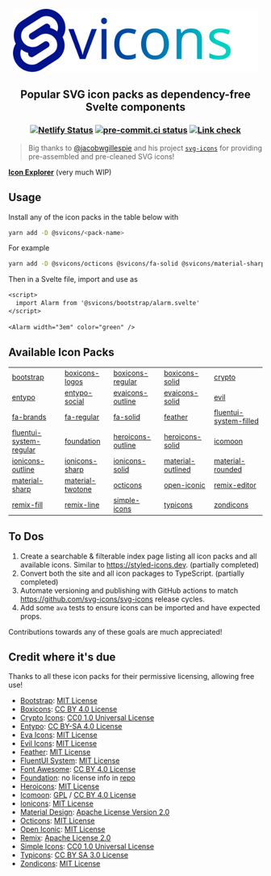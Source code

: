 <p align="center">
  <img src="static/svicons.svg" alt="Svicons" height=125>
</p>

<h2 align="center">Popular SVG icon packs as dependency-free Svelte components</h2>

<h3 align="center">

[![Netlify Status](https://api.netlify.com/api/v1/badges/0d610e7d-fefe-436a-a871-d6f3e47593a9/deploy-status)](https://app.netlify.com/sites/svicons/deploys)
[![pre-commit.ci status](https://results.pre-commit.ci/badge/github/janosh/svicons/main.svg)](https://results.pre-commit.ci/latest/github/janosh/svicons/main)
[![Link check](https://github.com/janosh/svicons/actions/workflows/link-check.yml/badge.svg)](https://github.com/janosh/svicons/actions/workflows/link-check.yml)

</h3>

> Big thanks to [@jacobwgillespie](https://github.com/jacobwgillespie) and his project [`svg-icons`](https://github.com/svg-icons/svg-icons) for providing pre-assembled and pre-cleaned SVG icons!

**[Icon Explorer](https://svicons.netlify.app)** (very much WIP)

## Usage

Install any of the icon packs in the table below with

```sh
yarn add -D @svicons/<pack-name>
```

For example

```sh
yarn add -D @svicons/octicons @svicons/fa-solid @svicons/material-sharp
```

Then in a Svelte file, import and use as

```svelte
<script>
  import Alarm from '@svicons/bootstrap/alarm.svelte'
</script>

<Alarm width="3em" color="green" />
```

## Available Icon Packs

|                           |                    |                     |                     |                          |
| ------------------------- | ------------------ | ------------------- | ------------------- | ------------------------ |
| [bootstrap]               | [boxicons-logos]   | [boxicons-regular]  | [boxicons-solid]    | [crypto]                 |
| [entypo]                  | [entypo-social]    | [evaicons-outline]  | [evaicons-solid]    | [evil]                   |
| [fa-brands]               | [fa-regular]       | [fa-solid]          | [feather]           | [fluentui-system-filled] |
| [fluentui-system-regular] | [foundation]       | [heroicons-outline] | [heroicons-solid]   | [icomoon]                |
| [ionicons-outline]        | [ionicons-sharp]   | [ionicons-solid]    | [material-outlined] | [material-rounded]       |
| [material-sharp]          | [material-twotone] | [octicons]          | [open-iconic]       | [remix-editor]           |
| [remix-fill]              | [remix-line]       | [simple-icons]      | [typicons]          | [zondicons]              |

## To Dos

1. Create a searchable & filterable index page listing all icon packs and all available icons. Similar to <https://styled-icons.dev>. (partially completed)
2. Convert both the site and all icon packages to TypeScript. (partially completed)
3. Automate versioning and publishing with GitHub actions to match <https://github.com/svg-icons/svg-icons> release cycles.
4. Add some `ava` tests to ensure icons can be imported and have expected props.

Contributions towards any of these goals are much appreciated!

## Credit where it's due

Thanks to all these icon packs for their permissive licensing, allowing free use!

- [Bootstrap](https://icons.getbootstrap.com): [MIT License](https://github.com/twbs/icons/blob/main/LICENSE.md)
- [Boxicons](https://boxicons.com): [CC BY 4.0 License](https://boxicons.com/usage#license)
- [Crypto Icons](http://cryptoicons.co): [CC0 1.0 Universal License](https://github.com/atomiclabs)
- [Entypo](http://entypo.com): [CC BY-SA 4.0 License](http://entypo.com)
- [Eva Icons](https://akveo.github.io/eva-icons): [MIT License](https://github.com/akveo/eva-icons/blob/master/LICENSE.txt)
- [Evil Icons](https://evil-icons.io): [MIT License](https://github.com/evil-icons/evil-icons/blob/master/LICENSE.txt)
- [Feather](https://feathericons.com): [MIT License](https://github.com/feathericons/feather/blob/master/LICENSE)
- [FluentUI System](https://github.com/microsoft/fluentui-system-icons): [MIT License](https://github.com/microsoft/fluentui-system-icons/blob/master/LICENSE)
- [Font Awesome](https://fontawesome.com): [CC BY 4.0 License](https://github.com/FortAwesome/Font-Awesome/blob/master/LICENSE.txt)
- [Foundation](https://zurb.com/playground/foundation-icon-fonts-3): no license info in [repo](https://github.com/thecreation/standard-icons)
- [Heroicons](https://github.com/refactoringui/heroicons): [MIT License](https://github.com/tailwindlabs/heroicons/blob/master/LICENSE)
- [Icomoon](https://icomoon.io): [GPL](http://www.gnu.org/licenses/gpl.html) / [CC BY 4.0 License](http://creativecommons.org/licenses/by/4.0)
- [Ionicons](https://ionicons.com): [MIT License](https://github.com/ionic-team/ionicons/blob/master/LICENSE)
- [Material Design](https://material.io/icons): [Apache License Version 2.0](https://github.com/google)
- [Octicons](https://octicons.github.com): [MIT License](https://github.com/primer/octicons/blob/master/LICENSE)
- [Open Iconic](https://npmjs.com/package/open-iconic): [MIT License](https://github.com/iconic/open-iconic/blob/master/FONT-LICENSE)
- [Remix](https://remixicon.com): [Apache License 2.0](https://github.com/Remix-Design/RemixIcon/blob/master/License)
- [Simple Icons](https://github.com/simple-icons/simple-icons): [CC0 1.0 Universal License](https://github.com/simple-icons/simple-icons/blob/master/LICENSE.md)
- [Typicons](https://s-ings.com/typicons): [CC BY SA 3.0 License](https://github.com/stephenhutchings/typicons.font/blob/master/LICENCE.md)
- [Zondicons](https://www.zondicons.com): [MIT License](https://github.com/dukestreetstudio/zondicons/blob/master/LICENSE)

[bootstrap]: https://npmjs.com/package/@svicons/bootstrap
[boxicons-logos]: https://npmjs.com/package/@svicons/boxicons-logos
[boxicons-regular]: https://npmjs.com/package/@svicons/boxicons-regular
[boxicons-solid]: https://npmjs.com/package/@svicons/boxicons-solid
[crypto]: https://npmjs.com/package/@svicons/crypto
[entypo]: https://npmjs.com/package/@svicons/entypo
[entypo-social]: https://npmjs.com/package/@svicons/entypo-social
[evaicons-outline]: https://npmjs.com/package/@svicons/evaicons-outline
[evaicons-solid]: https://npmjs.com/package/@svicons/evaicons-solid
[evil]: https://npmjs.com/package/@svicons/evil
[fa-brands]: https://npmjs.com/package/@svicons/fa-brands
[fa-regular]: https://npmjs.com/package/@svicons/fa-regular
[fa-solid]: https://npmjs.com/package/@svicons/fa-solid
[feather]: https://npmjs.com/package/@svicons/feather
[fluentui-system-filled]: https://npmjs.com/package/@svicons/fluentui-system-filled
[fluentui-system-regular]: https://npmjs.com/package/@svicons/fluentui-system-regular
[foundation]: https://npmjs.com/package/@svicons/foundation
[heroicons-outline]: https://npmjs.com/package/@svicons/heroicons-outline
[heroicons-solid]: https://npmjs.com/package/@svicons/heroicons-solid
[icomoon]: https://npmjs.com/package/@svicons/icomoon
[ionicons-sharp]: https://npmjs.com/package/@svicons/ionicons-sharp
[ionicons-solid]: https://npmjs.com/package/@svicons/ionicons-solid
[ionicons-outline]: https://npmjs.com/package/@svicons/ionicons-outline
[material]: https://npmjs.com/package/@svicons/material
[material-outlined]: https://npmjs.com/package/@svicons/material-outlined
[material-rounded]: https://npmjs.com/package/@svicons/material-rounded
[material-twotone]: https://npmjs.com/package/@svicons/material-twotone
[material-sharp]: https://npmjs.com/package/@svicons/material-sharp
[octicons]: https://npmjs.com/package/@svicons/octicons
[open-iconic]: https://npmjs.com/package/@svicons/open-iconic
[remix-fill]: https://npmjs.com/package/@svicons/remix-fill
[remix-editor]: https://npmjs.com/package/@svicons/remix-editor
[remix-line]: https://npmjs.com/package/@svicons/remix-line
[simple-icons]: https://npmjs.com/package/@svicons/simple-icons
[typicons]: https://npmjs.com/package/@svicons/typicons
[zondicons]: https://npmjs.com/package/@svicons/zondicons
